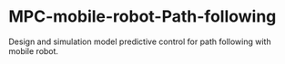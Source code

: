 # MPC-mobile-robot-Path-following
Design and simulation model predictive control for path following with mobile robot.
